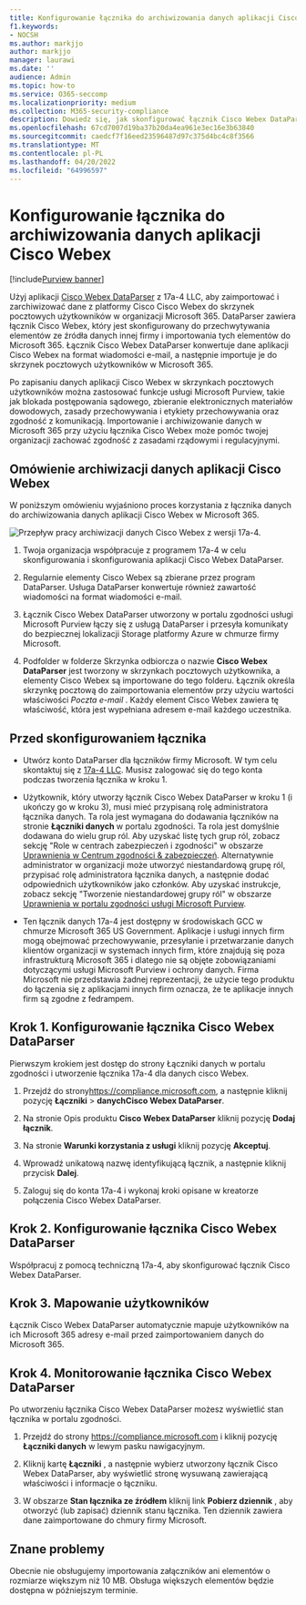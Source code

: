 ```yaml
---
title: Konfigurowanie łącznika do archiwizowania danych aplikacji Cisco Webex w Microsoft 365
f1.keywords:
- NOCSH
ms.author: markjjo
author: markjjo
manager: laurawi
ms.date: ''
audience: Admin
ms.topic: how-to
ms.service: O365-seccomp
ms.localizationpriority: medium
ms.collection: M365-security-compliance
description: Dowiedz się, jak skonfigurować łącznik Cisco Webex DataParser 17a-4 i użyć go do importowania i archiwizowania danych cisco Webex w Microsoft 365.
ms.openlocfilehash: 67cd7007d19ba37b20da4ea961e3ec16e3b63840
ms.sourcegitcommit: caedcf7f16eed23596487d97c375d4bc4c8f3566
ms.translationtype: MT
ms.contentlocale: pl-PL
ms.lasthandoff: 04/20/2022
ms.locfileid: "64996597"
---
```

# <a name="set-up-a-connector-to-archive-cisco-webex-data"></a>Konfigurowanie łącznika do archiwizowania danych aplikacji Cisco Webex

[!include[Purview banner](../includes/purview-rebrand-banner.md)]

Użyj aplikacji [Cisco Webex DataParser](https://www.17a-4.com/webex-dataparser/) z 17a-4 LLC, aby zaimportować i zarchiwizować dane z platformy Cisco Cisco Webex do skrzynek pocztowych użytkowników w organizacji Microsoft 365. DataParser zawiera łącznik Cisco Webex, który jest skonfigurowany do przechwytywania elementów ze źródła danych innej firmy i importowania tych elementów do Microsoft 365. Łącznik Cisco Webex DataParser konwertuje dane aplikacji Cisco Webex na format wiadomości e-mail, a następnie importuje je do skrzynek pocztowych użytkowników w Microsoft 365.

Po zapisaniu danych aplikacji Cisco Webex w skrzynkach pocztowych użytkowników można zastosować funkcje usługi Microsoft Purview, takie jak blokada postępowania sądowego, zbieranie elektronicznych materiałów dowodowych, zasady przechowywania i etykiety przechowywania oraz zgodność z komunikacją. Importowanie i archiwizowanie danych w Microsoft 365 przy użyciu łącznika Cisco Webex może pomóc twojej organizacji zachować zgodność z zasadami rządowymi i regulacyjnymi.

## <a name="overview-of-archiving-cisco-webex-data"></a>Omówienie archiwizacji danych aplikacji Cisco Webex

W poniższym omówieniu wyjaśniono proces korzystania z łącznika danych do archiwizowania danych aplikacji Cisco Webex w Microsoft 365.

![Przepływ pracy archiwizacji danych Cisco Webex z wersji 17a-4.](../media/WebexTeamsDataParserConnectorWorkflow.png)

1. Twoja organizacja współpracuje z programem 17a-4 w celu skonfigurowania i skonfigurowania aplikacji Cisco Webex DataParser.

2. Regularnie elementy Cisco Webex są zbierane przez program DataParser. Usługa DataParser konwertuje również zawartość wiadomości na format wiadomości e-mail.

3. Łącznik Cisco Webex DataParser utworzony w portalu zgodności usługi Microsoft Purview łączy się z usługą DataParser i przesyła komunikaty do bezpiecznej lokalizacji Storage platformy Azure w chmurze firmy Microsoft.

4. Podfolder w folderze Skrzynka odbiorcza o nazwie **Cisco Webex DataParser** jest tworzony w skrzynkach pocztowych użytkownika, a elementy Cisco Webex są importowane do tego folderu. Łącznik określa skrzynkę pocztową do zaimportowania elementów przy użyciu wartości właściwości *Poczta e-mail* . Każdy element Cisco Webex zawiera tę właściwość, która jest wypełniana adresem e-mail każdego uczestnika.

## <a name="before-you-set-up-a-connector"></a>Przed skonfigurowaniem łącznika

- Utwórz konto DataParser dla łączników firmy Microsoft. W tym celu skontaktuj się z [17a-4 LLC](https://www.17a-4.com/contact/). Musisz zalogować się do tego konta podczas tworzenia łącznika w kroku 1.

- Użytkownik, który utworzy łącznik Cisco Webex DataParser w kroku 1 (i ukończy go w kroku 3), musi mieć przypisaną rolę administratora łącznika danych. Ta rola jest wymagana do dodawania łączników na stronie **Łączniki danych** w portalu zgodności. Ta rola jest domyślnie dodawana do wielu grup ról. Aby uzyskać listę tych grup ról, zobacz sekcję "Role w centrach zabezpieczeń i zgodności" w obszarze [Uprawnienia w Centrum zgodności & zabezpieczeń](../security/office-365-security/permissions-in-the-security-and-compliance-center.md#roles-in-the-security--compliance-center). Alternatywnie administrator w organizacji może utworzyć niestandardową grupę ról, przypisać rolę administratora łącznika danych, a następnie dodać odpowiednich użytkowników jako członków. Aby uzyskać instrukcje, zobacz sekcję "Tworzenie niestandardowej grupy ról" w obszarze [Uprawnienia w portalu zgodności usługi Microsoft Purview](microsoft-365-compliance-center-permissions.md#create-a-custom-role-group).

- Ten łącznik danych 17a-4 jest dostępny w środowiskach GCC w chmurze Microsoft 365 US Government. Aplikacje i usługi innych firm mogą obejmować przechowywanie, przesyłanie i przetwarzanie danych klientów organizacji w systemach innych firm, które znajdują się poza infrastrukturą Microsoft 365 i dlatego nie są objęte zobowiązaniami dotyczącymi usługi Microsoft Purview i ochrony danych. Firma Microsoft nie przedstawia żadnej reprezentacji, że użycie tego produktu do łączenia się z aplikacjami innych firm oznacza, że te aplikacje innych firm są zgodne z fedrampem.

## <a name="step-1-set-up-a-cisco-webex-dataparser-connector"></a>Krok 1. Konfigurowanie łącznika Cisco Webex DataParser

Pierwszym krokiem jest dostęp do strony Łączniki danych w portalu zgodności i utworzenie łącznika 17a-4 dla danych cisco Webex.

1. Przejdź do strony<https://compliance.microsoft.com>, a następnie kliknij pozycję **Łączniki** >  **danychCisco Webex DataParser**.

2. Na stronie Opis produktu **Cisco Webex DataParser** kliknij pozycję **Dodaj łącznik**.

3. Na stronie **Warunki korzystania z usługi** kliknij pozycję **Akceptuj**.

4. Wprowadź unikatową nazwę identyfikującą łącznik, a następnie kliknij przycisk **Dalej**.

5. Zaloguj się do konta 17a-4 i wykonaj kroki opisane w kreatorze połączenia Cisco Webex DataParser.

## <a name="step-2-configure-the-cisco-webex-dataparser-connector"></a>Krok 2. Konfigurowanie łącznika Cisco Webex DataParser

Współpracuj z pomocą techniczną 17a-4, aby skonfigurować łącznik Cisco Webex DataParser.

## <a name="step-3-map-users"></a>Krok 3. Mapowanie użytkowników

Łącznik Cisco Webex DataParser automatycznie mapuje użytkowników na ich Microsoft 365 adresy e-mail przed zaimportowaniem danych do Microsoft 365.

## <a name="step-4-monitor-the-cisco-webex-dataparser-connector"></a>Krok 4. Monitorowanie łącznika Cisco Webex DataParser

Po utworzeniu łącznika Cisco Webex DataParser możesz wyświetlić stan łącznika w portalu zgodności.

1. Przejdź do strony <https://compliance.microsoft.com> i kliknij pozycję **Łączniki danych** w lewym pasku nawigacyjnym.

2. Kliknij kartę **Łączniki** , a następnie wybierz utworzony łącznik Cisco Webex DataParser, aby wyświetlić stronę wysuwaną zawierającą właściwości i informacje o łączniku.

3. W obszarze **Stan łącznika ze źródłem** kliknij link **Pobierz dziennik** , aby otworzyć (lub zapisać) dziennik stanu łącznika. Ten dziennik zawiera dane zaimportowane do chmury firmy Microsoft.

## <a name="known-issues"></a>Znane problemy

Obecnie nie obsługujemy importowania załączników ani elementów o rozmiarze większym niż 10 MB. Obsługa większych elementów będzie dostępna w późniejszym terminie.
